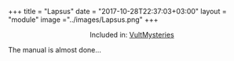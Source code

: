 
+++
title = "Lapsus"
date = "2017-10-28T22:37:03+03:00"
layout = "module"
image ="../images/Lapsus.png"
+++

<center>Included in: <a href="/mysteries/" class="btn btn-primary" role="button">VultMysteries</a> </center>

The manual is almost done...